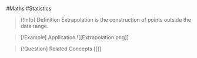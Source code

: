 #Maths #Statistics 

> [!Info] Definition
> Extrapolation is the construction of points outside the data range.

> [!Example] Application
> ![[Extrapolation.png]]

> [!Question] Related Concepts
> [[]]
